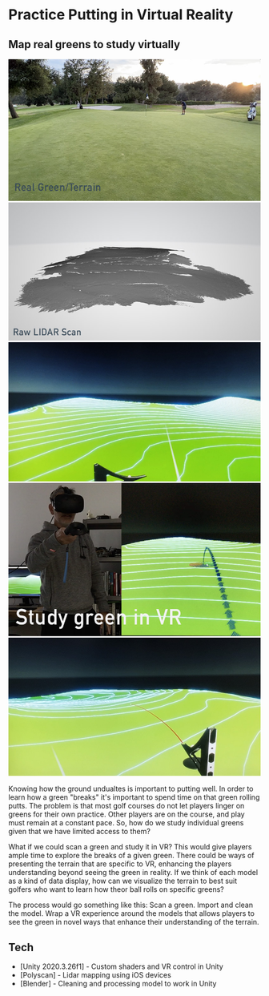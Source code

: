 # Practice Putting in Virtual Reality
## Map real greens to study virtually

![real_green](git_real_green.jpg)
![raw_scan](git_raw_scan.jpg)
![vr_geen](vr_green.jpg)
![putt_vr](git_vr.jpg)
![rolling_vr](git_rolling.jpg)

Knowing how the ground undualtes is important to putting well. In order to learn how a green "breaks" it's important to spend time on that green rolling putts. The problem is that most golf courses do not let players linger on greens for their own practice. Other players are on the course, and play must remain at a constant pace. So, how do we study individual greens given that we have limited access to them?

What if we could scan a green and study it in VR? This would give players ample time to explore the breaks of a given green. There could be ways of presenting the terrain that are specific to VR, enhancing the players understanding beyond seeing the green in reality. If we think of each model as a kind of data display, how can we visualize the terrain to best suit golfers who want to learn how theor ball rolls on specific greens?

The process would go something like this: Scan a green. Import and clean the model. Wrap a VR experience around the models that allows players to see the green in novel ways that enhance their understanding of the terrain.

## Tech

- [Unity 2020.3.26f1] - Custom shaders and VR control in Unity
- [Polyscan] - Lidar mapping using iOS devices
- [Blender] - Cleaning and processing model to work in Unity
